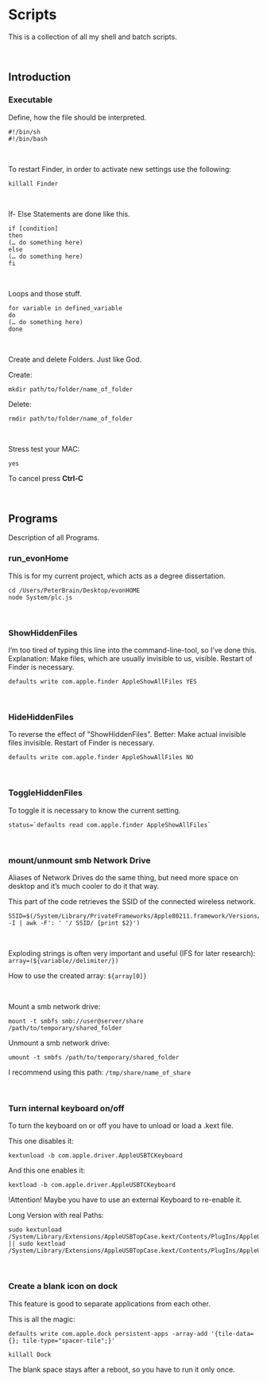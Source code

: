 # Scripts
This is a collection of all my shell and batch scripts.

&nbsp;

## Introduction
### Executable
Define, how the file should be interpreted.

```
#!/bin/sh
#!/bin/bash
```
&nbsp;

To restart Finder, in order to activate new settings use the following:

```
killall Finder
```
&nbsp;

If- Else Statements are done like this.

```
if [condition]
then
(… do something here)
else
(… do something here)
fi
```
&nbsp;

Loops and those stuff.

```
for variable in defined_variable
do
(… do something here)
done
```
&nbsp;

Create and delete Folders. Just like God.

Create:
```
mkdir path/to/folder/name_of_folder
```

Delete:
```
rmdir path/to/folder/name_of_folder
```
&nbsp;

Stress test your MAC:
```
yes
```
To cancel press __Ctrl-C__

&nbsp;
&nbsp;

## Programs
Description of all Programs.
&nbsp;

### run_evonHome
This is for my current project, which acts as a degree dissertation.
```
cd /Users/PeterBrain/Desktop/evonHOME
node System/plc.js
```
&nbsp;

### ShowHiddenFiles
I’m too tired of typing this line into the command-line-tool, so I’ve done this.
Explanation: Make files, which are usually invisible to us, visible. Restart of Finder is necessary.
```
defaults write com.apple.finder AppleShowAllFiles YES
```
&nbsp;

### HideHiddenFiles
To reverse the effect of "ShowHiddenFiles". Better: Make actual invisible files invisible. Restart of Finder is necessary.
```
defaults write com.apple.finder AppleShowAllFiles NO
```
&nbsp;

### ToggleHiddenFiles
To toggle it is necessary to know the current setting.
```
status=`defaults read com.apple.finder AppleShowAllFiles`
```
&nbsp;

### mount/unmount smb Network Drive
Aliases of Network Drives do the same thing, but need more space on desktop and it’s much cooler to do it that way.

This part of the code retrieves the SSID of the connected wireless network.
```
SSID=$(/System/Library/PrivateFrameworks/Apple80211.framework/Versions/Current/Resources/airport -I | awk -F': ' '/ SSID/ {print $2}')
```
&nbsp;

Exploding strings is often very important and useful (IFS for later research): `array=(${variable//delimiter/})`

How to use the created array: `${array[0]}`

&nbsp;

Mount a smb network drive:
```
mount -t smbfs smb://user@server/share /path/to/temporary/shared_folder
```

Unmount a smb network drive:
```
umount -t smbfs /path/to/temporary/shared_folder
```

I recommend using this path: `/tmp/share/name_of_share`

&nbsp;
&nbsp;

### Turn internal keyboard on/off
To turn the keyboard on or off you have to unload or load a .kext file.

This one disables it:
```
kextunload -b com.apple.driver.AppleUSBTCKeyboard
```

And this one enables it:
```
kextload -b com.apple.driver.AppleUSBTCKeyboard
```
!Attention! Maybe you have to use an external Keyboard to re-enable it.

Long Version with real Paths:
```
sudo kextunload /System/Library/Extensions/AppleUSBTopCase.kext/Contents/PlugIns/AppleUSBTCKeyboard.kext/ || sudo kextload /System/Library/Extensions/AppleUSBTopCase.kext/Contents/PlugIns/AppleUSBTCKeyboard.kext/
```
&nbsp;

### Create a blank icon on dock
This feature is good to separate applications from each other.

This is all the magic:
```
defaults write com.apple.dock persistent-apps -array-add '{tile-data={}; tile-type="spacer-tile";}'

killall Dock
```
The blank space stays after a reboot, so you have to run it only once.
&nbsp;
